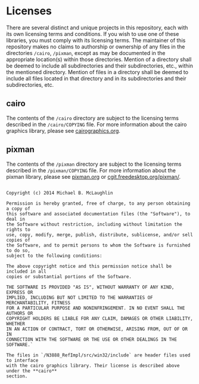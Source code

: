 Licenses
==============

There are several distinct and unique projects in this repository, each with its
own licensing terms and conditions. If you wish to use one of these libraries,
you must comply with its licensing terms. The maintainer of this repository makes
no claims to authorship or ownership of any files in the directories `/cairo`,
`/pixman`, except as may be documented in the appropriate location(s) within 
those directories. Mention of a directory shall be deemed to include all 
subdirectories and their subdirectories, etc., within the mentioned directory. 
Mention of files in a directory shall be deemed to include all files located in 
that directory and in its subdirectories and their subdirectories, etc.

cairo
--------------
The contents of the `/cairo` directory are subject to the licensing terms described
in the `/cairo/COPYING` file. For more information about the cairo graphics
library, please see [cairographics.org](http://cairographics.org/).

pixman
--------------
The contents of the `/pixman` directory are subject to the licensing terms described
in the `/pixman/COPYING` file. For more information about the pixman library,
please see [pixman.org](http://www.pixman.org/) or [cgit.freedesktop.org/pixman/](http://cgit.freedesktop.org/pixman/).


```The MIT License (MIT)

Copyright (c) 2014 Michael B. McLaughlin

Permission is hereby granted, free of charge, to any person obtaining a copy of
this software and associated documentation files (the "Software"), to deal in
the Software without restriction, including without limitation the rights to
use, copy, modify, merge, publish, distribute, sublicense, and/or sell copies of
the Software, and to permit persons to whom the Software is furnished to do so,
subject to the following conditions:

The above copyright notice and this permission notice shall be included in all
copies or substantial portions of the Software.

THE SOFTWARE IS PROVIDED "AS IS", WITHOUT WARRANTY OF ANY KIND, EXPRESS OR
IMPLIED, INCLUDING BUT NOT LIMITED TO THE WARRANTIES OF MERCHANTABILITY, FITNESS
FOR A PARTICULAR PURPOSE AND NONINFRINGEMENT. IN NO EVENT SHALL THE AUTHORS OR
COPYRIGHT HOLDERS BE LIABLE FOR ANY CLAIM, DAMAGES OR OTHER LIABILITY, WHETHER
IN AN ACTION OF CONTRACT, TORT OR OTHERWISE, ARISING FROM, OUT OF OR IN
CONNECTION WITH THE SOFTWARE OR THE USE OR OTHER DEALINGS IN THE SOFTWARE.`

The files in `/N3888_RefImpl/src/win32/include` are header files used to interface
with the cairo graphics library. Their license is described above under the **cairo**
section.
```
